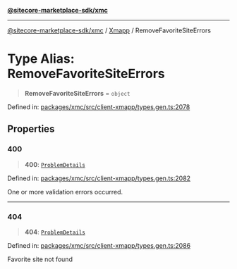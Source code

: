 [**@sitecore-marketplace-sdk/xmc**](../../../../README.md)

***

[@sitecore-marketplace-sdk/xmc](../../../../README.md) / [Xmapp](../README.md) / RemoveFavoriteSiteErrors

# Type Alias: RemoveFavoriteSiteErrors

> **RemoveFavoriteSiteErrors** = `object`

Defined in: [packages/xmc/src/client-xmapp/types.gen.ts:2078](https://github.com/Sitecore/marketplace-sdk/blob/main/packages/xmc/src/client-xmapp/types.gen.ts#L2078)

## Properties

### 400

> **400**: [`ProblemDetails`](ProblemDetails.md)

Defined in: [packages/xmc/src/client-xmapp/types.gen.ts:2082](https://github.com/Sitecore/marketplace-sdk/blob/main/packages/xmc/src/client-xmapp/types.gen.ts#L2082)

One or more validation errors occurred.

***

### 404

> **404**: [`ProblemDetails`](ProblemDetails.md)

Defined in: [packages/xmc/src/client-xmapp/types.gen.ts:2086](https://github.com/Sitecore/marketplace-sdk/blob/main/packages/xmc/src/client-xmapp/types.gen.ts#L2086)

Favorite site not found
